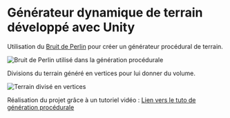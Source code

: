 <h1>Générateur dynamique de terrain développé avec Unity</h1>

<p>Utilisation du <a href="https://fr.wikipedia.org/wiki/Bruit_de_Perlin" target="_blank">Bruit de Perlin</a> pour créer un générateur procédural de terrain.</p>
<img src="./perlinnoise.jpg" alt="Bruit de Perlin utilisé dans la génération procédurale" />

<p>Divisions du terrain généré en vertices pour lui donner du volume.</p>
<img src="./terrain-perlin.png" alt="Terrain divisé en vertices" />


Réalisation du projet grâce à un tutoriel vidéo :
<a href="https://www.youtube.com/watch?v=cNY2s5Kq9lE&list=PLUWxWDlz8PYLIG5w43tcZdaglQgXAQIPs" target="_blank">Lien vers le tuto de génération procédurale</a>
